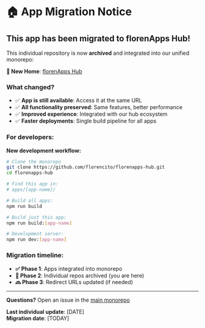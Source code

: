 # 🏠 App Migration Notice

## This app has been migrated to florenApps Hub!

This individual repository is now **archived** and integrated into our unified monorepo:

**🔗 New Home**: [florenApps Hub](https://github.com/florencito/florenapps-hub)

### What changed?

- ✅ **App is still available**: Access it at the same URL
- ✅ **All functionality preserved**: Same features, better performance  
- ✅ **Improved experience**: Integrated with our hub ecosystem
- ✅ **Faster deployments**: Single build pipeline for all apps

### For developers:

**New development workflow:**
```bash
# Clone the monorepo
git clone https://github.com/florencito/florenapps-hub.git
cd florenapps-hub

# Find this app in:
# apps/[app-name]/

# Build all apps:
npm run build

# Build just this app:
npm run build:[app-name]

# Development server:
npm run dev:[app-name]
```

### Migration timeline:

- **✅ Phase 1**: Apps integrated into monorepo 
- **📍 Phase 2**: Individual repos archived (you are here)
- **🔜 Phase 3**: Redirect URLs updated (if needed)

---

**Questions?** Open an issue in the [main monorepo](https://github.com/florencito/florenapps-hub/issues)

**Last individual update**: [DATE]  
**Migration date**: [TODAY]
